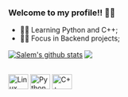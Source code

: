 ### Welcome to my profile!! 🐱‍💻

- 🐱‍🚀 Learning Python and C++;
- 🐱‍👤 Focus in Backend projects;

<a href="https://github.com/salemby"><img align="center" src="https://github-readme-stats.vercel.app/api?username=SalemBy&show_icons=true&include_all_commits=true&theme=radical" alt="Salem's github stats" /></a> <a href="https://github.com/SalemBy/github-readme-stats"><img align="center" src="https://github-readme-stats.vercel.app/api/top-langs/?username=SalemBy&layout=compact&theme=radical" /></a> 


<div style="display: inline_block"><br>
  <img align="center" alt="Linux" height="30" width="40" src="https://cdn.jsdelivr.net/gh/devicons/devicon/icons/linux/linux-original.svg">
  <img align="center" alt="Python" height="30" width="40" src="https://cdn.jsdelivr.net/gh/devicons/devicon/icons/python/python-original.svg">
  <img align="center" alt="C++" height="30" width="40" src="https://cdn.jsdelivr.net/gh/devicons/devicon/icons/cplusplus/cplusplus-original.svg">       
</div>  

